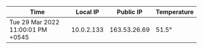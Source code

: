 | Time     | Local IP | Public IP | Temperature |
| ----------- | ----------- | ----------- | ----------- |
| Tue 29 Mar 2022 11:00:01 PM +0545      | 10.0.2.133     | 163.53.26.69  | 51.5° |
